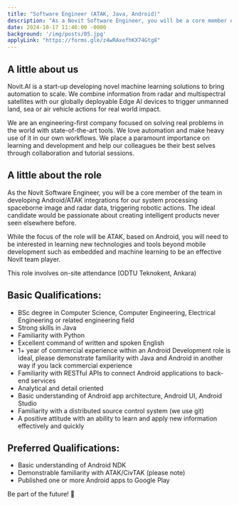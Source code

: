 ```yaml
---
title: "Software Engineer (ATAK, Java, Android)"
description: "As a Novit Software Engineer, you will be a core member of the team in developing Android/ATAK integrations for our system processing spaceborne image and radar data, triggering robotic actions. The ideal candidate would be passionate about creating intelligent products never seen elsewhere before. You must be a team player and deeply interested in learning new techologies and self-improving to succeed in this role. This role involves on-site attendance. (ODTU Teknokent, Ankara)"
date: 2024-10-17 11:46:00 -0000
background: '/img/posts/05.jpg'
applyLink: "https://forms.gle/z4wRAxefhKX74Gtg8"
---
```


## A little about us

Novit.AI is a start-up developing novel machine learning solutions to bring automation to scale. We combine information from radar and multispectral satellites with our globally deployable Edge AI devices to trigger unmanned land, sea or air vehicle actions for real world impact.

We are an engineering-first company focused on solving real problems in the world with state-of-the-art tools. We love automation and make heavy use of it in our own workflows. We place a paramount importance on learning and development and help our colleagues be their best selves through collaboration and tutorial sessions.

## A little about the role

As the Novit Software Engineer, you will be a core member of the team in developing Android/ATAK integrations for our system processing spaceborne image and radar data, triggering robotic actions. The ideal candidate would be passionate about creating intelligent products never seen elsewhere before.

While the focus of the role will be ATAK, based on Android, you will need to be interested in learning new technologies and tools beyond mobile development such as embedded and machine learning to be an effective Novit team player.

This role involves on-site attendance (ODTU Teknokent, Ankara)

## Basic Qualifications:

* BSc degree in Computer Science, Computer Engineering, Electrical Engineering or related engineering field
* Strong skills in Java
* Familiarity with Python
* Excellent command of written and spoken English
* 1+ year of commercial experience within an Android Development role is ideal, please demonstrate familiarity with Java and Android in another way if you lack commercial experience
* Familiarity with RESTful APIs to connect Android applications to back-end services
* Analytical and detail oriented
* Basic understanding of Android app architecture, Android UI, Android Studio
* Familiarity with a distributed source control system (we use git)
* A positive attitude with an ability to learn and apply new information effectively and quickly

## Preferred Qualifications:

* Basic understanding of Android NDK
* Demonstrable familiarity with ATAK/CivTAK (please note)
* Published one or more Android apps to Google Play

Be part of the future! 🚀

